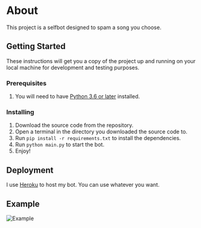 # About

This project is a selfbot designed to spam a song you choose.

## Getting Started

These instructions will get you a copy of the project up and running on your local machine for development and testing purposes.

### Prerequisites

1. You will need to have [Python 3.6 or later](https://www.python.org/downloads/release/python-360/) installed.

### Installing

1. Download the source code from the repository.
2. Open a terminal in the directory you downloaded the source code to.
3. Run `pip install -r requirements.txt` to install the dependencies.
4. Run `python main.py` to start the bot.
5. Enjoy!

## Deployment
I use [Heroku](https://www.heroku.com/) to host my bot. You can use whatever you want.

## Example 
![Example](https://i.imgur.com/5Z3Z3ZP.png)

